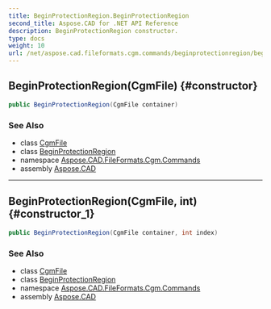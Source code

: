 ```yaml
---
title: BeginProtectionRegion.BeginProtectionRegion
second_title: Aspose.CAD for .NET API Reference
description: BeginProtectionRegion constructor. 
type: docs
weight: 10
url: /net/aspose.cad.fileformats.cgm.commands/beginprotectionregion/beginprotectionregion/
---
```

## BeginProtectionRegion(CgmFile) {#constructor}

```csharp
public BeginProtectionRegion(CgmFile container)
```

### See Also

* class [CgmFile](../../../aspose.cad.fileformats.cgm/cgmfile/)
* class [BeginProtectionRegion](../)
* namespace [Aspose.CAD.FileFormats.Cgm.Commands](../../beginprotectionregion/)
* assembly [Aspose.CAD](../../../)

---

## BeginProtectionRegion(CgmFile, int) {#constructor_1}

```csharp
public BeginProtectionRegion(CgmFile container, int index)
```

### See Also

* class [CgmFile](../../../aspose.cad.fileformats.cgm/cgmfile/)
* class [BeginProtectionRegion](../)
* namespace [Aspose.CAD.FileFormats.Cgm.Commands](../../beginprotectionregion/)
* assembly [Aspose.CAD](../../../)


